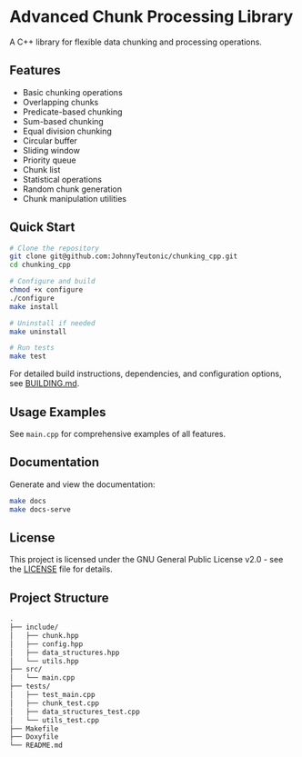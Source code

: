 # Advanced Chunk Processing Library

A C++ library for flexible data chunking and processing operations.

## Features

- Basic chunking operations
- Overlapping chunks
- Predicate-based chunking
- Sum-based chunking
- Equal division chunking
- Circular buffer
- Sliding window
- Priority queue
- Chunk list
- Statistical operations
- Random chunk generation
- Chunk manipulation utilities

## Quick Start

```bash
# Clone the repository
git clone git@github.com:JohnnyTeutonic/chunking_cpp.git
cd chunking_cpp

# Configure and build
chmod +x configure
./configure
make install

# Uninstall if needed
make uninstall

# Run tests
make test
```

For detailed build instructions, dependencies, and configuration options, see [BUILDING.md](BUILDING.md).

## Usage Examples

See `main.cpp` for comprehensive examples of all features.

## Documentation

Generate and view the documentation:

```bash
make docs
make docs-serve
```

## License

This project is licensed under the GNU General Public License v2.0 - see the [LICENSE](LICENSE) file for details.

## Project Structure

```markdown
.
├── include/
│   ├── chunk.hpp
│   ├── config.hpp
│   ├── data_structures.hpp
│   └── utils.hpp
├── src/
│   └── main.cpp
├── tests/
│   ├── test_main.cpp
│   ├── chunk_test.cpp
│   ├── data_structures_test.cpp
│   └── utils_test.cpp
├── Makefile
├── Doxyfile
└── README.md
```
